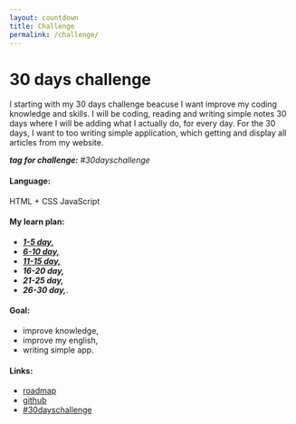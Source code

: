 ```yaml
---
layout: countdown
title: Challenge
permalink: /challenge/
---
```

# 30 days challenge  

I starting with my 30 days challenge beacuse I want improve my coding knowledge and skills. I will be coding, reading and writing simple notes 30 days where I will be adding what I actually do, for every day.
For the 30 days, I want to too writing simple application, which getting and display all articles from my website.

***tag for challenge:***  *#30dayschallenge*

#### Language:
HTML + CSS
JavaScript

#### My learn plan:
- [***1-5 day,***](https://objectprogr.github.io/challenge/1-5day/ "***1-5 day,***")
- [***6-10 day,***](https://objectprogr.github.io/challenge/6-10day/ "***6-10 day,***")
- [***11-15 day,***](https://objectprogr.github.io/challenge/11-15day/ "***11-15 day,***")
- ***16-20 day,***
- ***21-25 day,***
- ***26-30 day,***.

#### Goal:
- improve knowledge,
- improve my english,
- writing simple app.

#### Links:
- [roadmap](https://raw.githubusercontent.com/kamranahmedse/developer-roadmap/master/images/frontend.png "roadmap")
- [github](https://github.com/objectprogr/30dayschallenge_app "github")
- [#30dayschallenge](https://objectprogr.github.io/category/jekyll "#30dayschallenge")